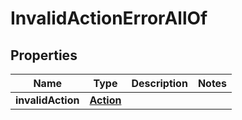 

# InvalidActionErrorAllOf


## Properties

Name | Type | Description | Notes
------------ | ------------- | ------------- | -------------
**invalidAction** | [**Action**](Action.md) |  | 



